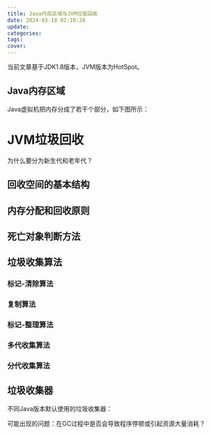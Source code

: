 ```yaml
---
title: Java内存区域与JVM垃圾回收
date: 2024-03-18 02:10:24
update:
categories:
tags:
cover:
---
```



当前文章基于JDK1.8版本，JVM版本为HotSpot。

## Java内存区域
Java虚拟机把内存分成了若干个部分，如下图所示：




# JVM垃圾回收

为什么要分为新生代和老年代？


## 回收空间的基本结构

## 内存分配和回收原则

## 死亡对象判断方法

## 垃圾收集算法
### 标记-清除算法

### 复制算法

### 标记-整理算法

### 多代收集算法

### 分代收集算法

## 垃圾收集器

不同Java版本默认使用的垃圾收集器：


可能出现的问题：在GC过程中是否会导致程序停顿或引起资源大量消耗？


